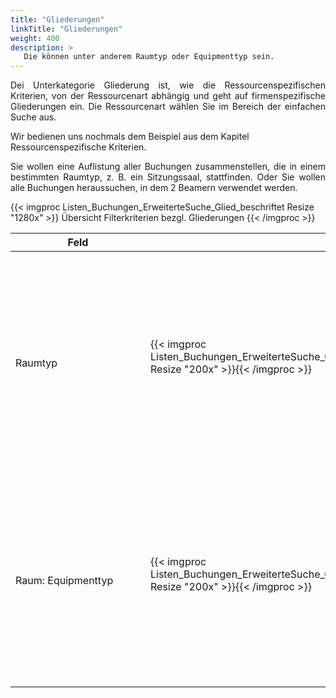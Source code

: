 ```yaml
---
title: "Gliederungen"
linkTitle: "Gliederungen"
weight: 400
description: >
   Die können unter anderem Raumtyp oder Equipmenttyp sein.
---
```

<p style="text-align: justify"> Dei Unterkategorie Gliederung ist, wie die Ressourcenspezifischen Kriterien, von der Ressourcenart abhängig und geht auf firmenspezifische Gliederungen ein. Die Ressourcenart wählen Sie im Bereich der einfachen Suche aus. </p>

Wir bedienen uns nochmals dem Beispiel aus dem Kapitel Ressourcenspezifische Kriterien. 

<p style="text-align: justify">Sie wollen eine Auflistung aller Buchungen zusammenstellen, die in einem bestimmten Raumtyp, z. B. ein Sitzungssaal, stattfinden. Oder Sie wollen alle Buchungen heraussuchen, in dem 2 Beamern verwendet werden. </p>

{{< imgproc Listen_Buchungen_ErweiterteSuche_Glied_beschriftet Resize "1280x" >}}
Übersicht Filterkriterien bezgl. Gliederungen
{{< /imgproc >}}

|<div style="width:200px">Feld</div>|<div style="width:200px"></div>|Funktion|
|---|---|---|
|</br>Raumtyp|{{< imgproc Listen_Buchungen_ErweiterteSuche_Glied_Raumtyp Resize "200x" >}}{{< /imgproc >}}|</br><p style="text-align: justify"> Über die Schnellauswahl wählen Sie einen Raumtypen aus (z.B. ein Sitzungssaal), um alle Buchungen, die in diesem Raumtyp stattfinden, anzeigen zu lassen. </p>|
|</br>Raum: Equipmenttyp|{{< imgproc Listen_Buchungen_ErweiterteSuche_Glied_RaumEquiptyp Resize "200x" >}}{{< /imgproc >}}|</br><p style="text-align: justify"> Über die Schnellauswahl wählen Sie einen Equipmentyp (z.B. die Anzahl der Beamer), um alle Buchungen anzeigen zu lassen, in welchen 2 Beamer verwendet werden. </p>|
